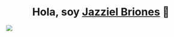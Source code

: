 <div align="center">
<h1 align="center">Hola, soy <a href="">Jazziel Briones</a> 👋</h1>
</div>
<img src="https://pin.it/LvCKtYy">

